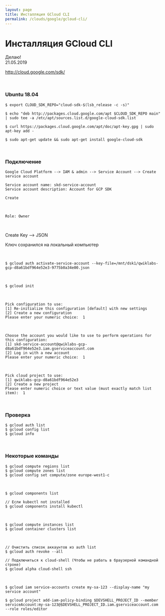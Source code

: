 ```yaml
---
layout: page
title: Инсталляция GCloud CLI
permalink: /clouds/google/gcloud-cli/
---
```


# Инсталляция GCloud CLI

Делаю!  
21.05.2019

http://cloud.google.com/sdk/

<br/>

### Ubuntu 18.04


    $ export CLOUD_SDK_REPO="cloud-sdk-$(lsb_release -c -s)"

    $ echo "deb http://packages.cloud.google.com/apt $CLOUD_SDK_REPO main" | sudo tee -a /etc/apt/sources.list.d/google-cloud-sdk.list

    $ curl https://packages.cloud.google.com/apt/doc/apt-key.gpg | sudo apt-key add -

    $ sudo apt-get update && sudo apt-get install google-cloud-sdk

<br/>

### Подключение

    Google Cloud Platform --> IAM & admin --> Service Account --> Create service account

    Service account name: skd-service-account
    Service account description: Account for GCP SDK

    Create

<br/>

    Role: Owner

<br/>

Create Key --> JSON

Ключ сохранился на локальный компьютер

<br/>

    $ gcloud auth activate-service-account --key-file=/mnt/dsk1/qwiklabs-gcp-d8a61bdf964e52e3-9775b0a34e00.json

<br/>

    $ gcloud init

<br/>

    Pick configuration to use:
    [1] Re-initialize this configuration [default] with new settings 
    [2] Create a new configuration
    Please enter your numeric choice:  1

<br/>

    Choose the account you would like to use to perform operations for 
    this configuration:
    [1] skd-service-account@qwiklabs-gcp-d8a61bdf964e52e3.iam.gserviceaccount.com
    [2] Log in with a new account
    Please enter your numeric choice:  1

<br/>

    Pick cloud project to use: 
    [1] qwiklabs-gcp-d8a61bdf964e52e3
    [2] Create a new project
    Please enter numeric choice or text value (must exactly match list 
    item):  1


<br/>

### Проверка

    $ gcloud auth list
    $ gcloud config list
    $ gcloud info

<br/>


### Некоторые команды

    $ gcloud compute regions list
    $ gcloud compute zones list
    $ gcloud config set compute/zone europe-west1-c

<br/>

    $ gcloud components list

    // Если kubectl not installed
    $ gcloud components install kubectl

<br/>

    $ gcloud compute instances list
    $ gcloud container clusters list

<br/>

    // Очистить список аккаунтов из auth list
    $ gcloud auth revoke --all

    // Подключиться к cloud-shell (Чтобы не рабать в браузерной командной строке)
    $ gcloud alpha cloud-shell ssh

<br/>

    $ gcloud iam service-accounts create my-sa-123 --display-name "my service account"

    $ gcloud project add-iam-policy-binding $DEVSHELL_PROJECT_ID --member serviceAccount:my-sa-123@$DEVSHELL_PROJECT_ID.iam.gserviceaccount.com --role roles/editor

<!-- gcloud config configurations delete 



https://cloud.google.com/blog/products/gcp/introducing-the-ability-to-connect-to-cloud-shell-from-any-terminal

-->